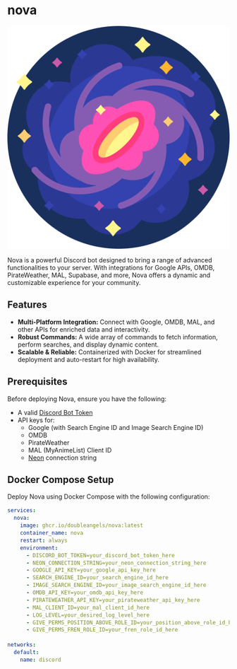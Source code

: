 # nova

![Logo](logo.png)

Nova is a powerful Discord bot designed to bring a range of advanced functionalities to your server. With integrations for Google APIs, OMDB, PirateWeather, MAL, Supabase, and more, Nova offers a dynamic and customizable experience for your community.

## Features

- **Multi-Platform Integration:** Connect with Google, OMDB, MAL, and other APIs for enriched data and interactivity.
- **Robust Commands:** A wide array of commands to fetch information, perform searches, and display dynamic content.
- **Scalable & Reliable:** Containerized with Docker for streamlined deployment and auto-restart for high availability.

## Prerequisites

Before deploying Nova, ensure you have the following:

- A valid [Discord Bot Token](https://discord.com/developers/applications)
- API keys for:
  - Google (with Search Engine ID and Image Search Engine ID)
  - OMDB
  - PirateWeather
  - MAL (MyAnimeList) Client ID
  - [Neon](https://neon.tech) connection string

## Docker Compose Setup

Deploy Nova using Docker Compose with the following configuration:

```yaml
services:
  nova:
    image: ghcr.io/doubleangels/nova:latest
    container_name: nova
    restart: always
    environment:
      - DISCORD_BOT_TOKEN=your_discord_bot_token_here
      - NEON_CONNECTION_STRING=your_neon_connection_string_here
      - GOOGLE_API_KEY=your_google_api_key_here
      - SEARCH_ENGINE_ID=your_search_engine_id_here
      - IMAGE_SEARCH_ENGINE_ID=your_image_search_engine_id_here
      - OMDB_API_KEY=your_omdb_api_key_here
      - PIRATEWEATHER_API_KEY=your_pirateweather_api_key_here
      - MAL_CLIENT_ID=your_mal_client_id_here
      - LOG_LEVEL=your_desired_log_level_here
      - GIVE_PERMS_POSITION_ABOVE_ROLE_ID=your_position_above_role_id_here
      - GIVE_PERMS_FREN_ROLE_ID=your_fren_role_id_here

networks:
  default:
    name: discord
```
